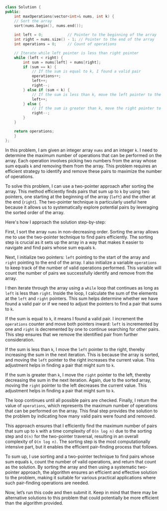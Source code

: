 ```cpp
class Solution {
public:
    int maxOperations(vector<int>& nums, int k) {
    // Sort the array
    sort(nums.begin(), nums.end());
    
    int left = 0;           // Pointer to the beginning of the array
    int right = nums.size() - 1; // Pointer to the end of the array
    int operations = 0;     // Count of operations

    // Iterate while left pointer is less than right pointer
    while (left < right) {
        int sum = nums[left] + nums[right];
        if (sum == k) {
            // If the sum is equal to k, I found a valid pair
            operations++;
            left++;
            right--;
        } else if (sum < k) {
            // If the sum is less than k, move the left pointer to the right
            left++;
        } else {
            // If the sum is greater than k, move the right pointer to the left
            right--;
        }
    }

    return operations;
    }
};
```
In this problem, I am given an integer array `nums` and an integer `k`. I need to determine the maximum number of operations that can be performed on the array. Each operation involves picking two numbers from the array whose sum equals `k` and removing them from the array. This problem requires an efficient strategy to identify and remove these pairs to maximize the number of operations.

To solve this problem, I can use a two-pointer approach after sorting the array. This method efficiently finds pairs that sum up to `k` by using two pointers, one starting at the beginning of the array (`left`) and the other at the end (`right`). The two-pointer technique is particularly useful here because it allows us to systematically explore potential pairs by leveraging the sorted order of the array.

Here's how I approach the solution step-by-step:

First, I sort the array `nums` in non-decreasing order. Sorting the array allows me to use the two-pointer technique to find pairs efficiently. The sorting step is crucial as it sets up the array in a way that makes it easier to navigate and find pairs whose sum equals `k`.

Next, I initialize two pointers: `left` pointing to the start of the array and `right` pointing to the end of the array. I also initialize a variable `operations` to keep track of the number of valid operations performed. This variable will count the number of pairs we successfully identify and remove from the array.

I then iterate through the array using a `while` loop that continues as long as `left` is less than `right`. Inside the loop, I calculate the sum of the elements at the `left` and `right` pointers. This sum helps determine whether we have found a valid pair or if we need to adjust the pointers to find a pair that sums to `k`.

If the sum is equal to `k`, it means I found a valid pair. I increment the `operations` counter and move both pointers inward: `left` is incremented by one and `right` is decremented by one to continue searching for other pairs. This step ensures that we remove the identified pair from further consideration.

If the sum is less than `k`, I move the `left` pointer to the right, thereby increasing the sum in the next iteration. This is because the array is sorted, and moving the `left` pointer to the right increases the current value. This adjustment helps in finding a pair that might sum to `k`.

If the sum is greater than `k`, I move the `right` pointer to the left, thereby decreasing the sum in the next iteration. Again, due to the sorted array, moving the `right` pointer to the left decreases the current value. This adjustment helps in finding a pair that might sum to `k`.

The loop continues until all possible pairs are checked. Finally, I return the value of `operations`, which represents the maximum number of operations that can be performed on the array. This final step provides the solution to the problem by indicating how many valid pairs were found and removed.

This approach ensures that I efficiently find the maximum number of pairs that sum up to `k` with a time complexity of `O(n log n)` due to the sorting step and `O(n)` for the two-pointer traversal, resulting in an overall complexity of `O(n log n)`. The  sorting step is the most computationally intensive part, but it enables the efficient pair-finding process that follows.

To sum up, I use sorting and a two-pointer technique to find pairs whose sum equals `k`, count the number of valid operations, and return that count as the solution. By sorting the array and then using a systematic two-pointer approach, the algorithm ensures an efficient and effective solution to the problem, making it suitable for various practical applications where such pair-finding operations are needed. 

Now, let’s run this code and then submit it. Keep in mind that there may be alternative solutions to this problem that could potentially be more efficient than the algorithm provided.